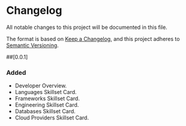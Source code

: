 # Changelog
All notable changes to this project will be documented in this file.

The format is based on [Keep a Changelog](https://keepachangelog.com/en/1.0.0/),
and this project adheres to [Semantic Versioning](https://semver.org/spec/v2.0.0.html).

##[0.0.1]

### Added
* Developer Overview.
* Languages Skillset Card.
* Frameworks Skillset Card.
* Engineering Skillset Card.
* Databases Skillset Card.
* Cloud Providers Skillset Card.
